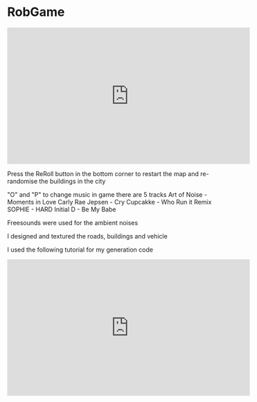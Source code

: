 # RobGame

<iframe width="560" height="315" src="https://www.youtube.com/embed/87KHZiwY-c4" frameborder="0" allow="accelerometer; autoplay; encrypted-media; gyroscope; picture-in-picture" allowfullscreen></iframe>

Press the ReRoll button in the bottom corner to restart the map and re-randomise the buildings in the city

"O" and "P" to change music in game there are 5 tracks
 Art of Noise - Moments in Love
 Carly Rae Jepsen - Cry
 Cupcakke - Who Run it Remix
 SOPHIE - HARD
 Initial D - Be My Babe
 
 Freesounds were used for the ambient noises
 
 I designed and textured the roads, buildings and vehicle
 
 I used the following tutorial for my generation code
 <iframe width="560" height="315" src="https://www.youtube.com/embed/xkuniXI3SEE" frameborder="0" allow="accelerometer; autoplay; encrypted-media; gyroscope; picture-in-picture" allowfullscreen></iframe>
